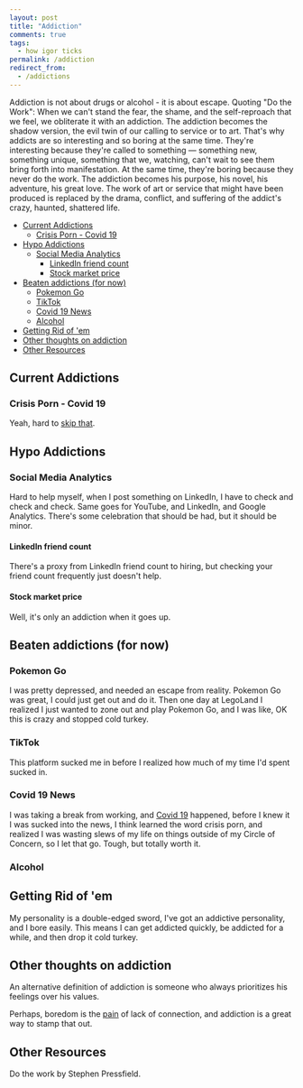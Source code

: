 ```yaml
---
layout: post
title: "Addiction"
comments: true
tags:
  - how igor ticks
permalink: /addiction
redirect_from:
  - /addictions
---
```


Addiction is not about drugs or alcohol - it is about escape. Quoting "Do the Work": When we can't stand the fear, the shame, and the self-reproach that we feel, we obliterate it with an addiction. The addiction becomes the shadow version, the evil twin of our calling to service or to art. That's why addicts are so interesting and so boring at the same time. They're interesting because they're called to something — something new, something unique, something that we, watching, can't wait to see them bring forth into manifestation. At the same time, they're boring because they never do the work. The addiction becomes his purpose, his novel, his adventure, his great love. The work of art or service that might have been produced is replaced by the drama, conflict, and suffering of the addict's crazy, haunted, shattered life.

<!-- prettier-ignore-start -->


<!-- vim-markdown-toc GFM -->

- [Current Addictions](#current-addictions)
    - [Crisis Porn - Covid 19](#crisis-porn---covid-19)
- [Hypo Addictions](#hypo-addictions)
    - [Social Media Analytics](#social-media-analytics)
        - [LinkedIn friend count](#linkedin-friend-count)
        - [Stock market price](#stock-market-price)
- [Beaten addictions (for now)](#beaten-addictions-for-now)
    - [Pokemon Go](#pokemon-go)
    - [TikTok](#tiktok)
    - [Covid 19 News](#covid-19-news)
    - [Alcohol](#alcohol)
- [Getting Rid of 'em](#getting-rid-of-em)
- [Other thoughts on addiction](#other-thoughts-on-addiction)
- [Other Resources](#other-resources)

<!-- vim-markdown-toc -->
<!-- prettier-ignore-end -->

## Current Addictions

### Crisis Porn - Covid 19

Yeah, hard to [skip that](/covid).

## Hypo Addictions

### Social Media Analytics

Hard to help myself, when I post something on LinkedIn, I have to check and check and check. Same goes for YouTube, and LinkedIn, and Google Analytics. There's some celebration that should be had, but it should be minor.

#### LinkedIn friend count

There's a proxy from LinkedIn friend count to hiring, but checking your friend count frequently just doesn't help.

#### Stock market price

Well, it's only an addiction when it goes up.

## Beaten addictions (for now)

### Pokemon Go

I was pretty depressed, and needed an escape from reality. Pokemon Go was great, I could just get out and do it. Then one day at LegoLand I realized I just wanted to zone out and play Pokemon Go, and I was like, OK this is crazy and stopped cold turkey.

### TikTok

This platform sucked me in before I realized how much of my time I'd spent sucked in.

### Covid 19 News

I was taking a break from working, and [Covid 19](/covid) happened, before I knew it I was sucked into the news, I think learned the word crisis porn, and realized I was wasting slews of my life on things outside of my Circle of Concern, so I let that go. Tough, but totally worth it.

### Alcohol

## Getting Rid of 'em

My personality is a double-edged sword, I've got an addictive personality, and I bore easily. This means I can get addicted quickly, be addicted for a while, and then drop it cold turkey.

## Other thoughts on addiction

An alternative definition of addiction is someone who always prioritizes his feelings over his values.

Perhaps, boredom is the [pain](/mental-pain) of lack of connection, and addiction is a great way to stamp that out.

## Other Resources

Do the work by Stephen Pressfield.
